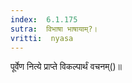 ```yaml
---
index:  6.1.175
sutra:  विभाषा भाषायाम्?।
vritti:  nyasa
---
```


पूर्वेण नित्ये प्राप्ते विकल्पार्थं वचनम्()॥
